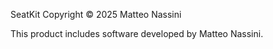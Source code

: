SeatKit
Copyright © 2025 Matteo Nassini

This product includes software developed by Matteo Nassini.
